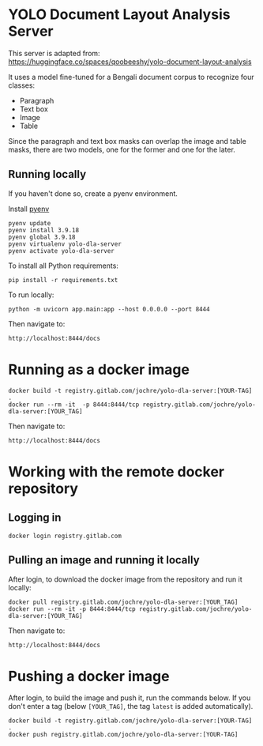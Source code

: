 # YOLO Document Layout Analysis Server

This server is adapted from: https://huggingface.co/spaces/qoobeeshy/yolo-document-layout-analysis

It uses a model fine-tuned for a Bengali document corpus to recognize four classes:
* Paragraph
* Text box
* Image
* Table

Since the paragraph and text box masks can overlap the image and table masks, there are two models, one for the former and one for the later.

## Running locally

If you haven't done so, create a pyenv environment.

Install [pyenv](https://brain2life.hashnode.dev/how-to-install-pyenv-python-version-manager-on-ubuntu-2004)

```shell
pyenv update
pyenv install 3.9.18
pyenv global 3.9.18
pyenv virtualenv yolo-dla-server
pyenv activate yolo-dla-server
```

To install all Python requirements:
```shell
pip install -r requirements.txt 
```

To run locally:

```shell
python -m uvicorn app.main:app --host 0.0.0.0 --port 8444
```

Then navigate to:
```shell
http://localhost:8444/docs
```

# Running as a docker image

```shell
docker build -t registry.gitlab.com/jochre/yolo-dla-server:[YOUR-TAG] .
docker run --rm -it  -p 8444:8444/tcp registry.gitlab.com/jochre/yolo-dla-server:[YOUR_TAG]
```

Then navigate to:
```shell
http://localhost:8444/docs
```

# Working with the remote docker repository

## Logging in

```shell
docker login registry.gitlab.com
```

## Pulling an image and running it locally

After login, to download the docker image from the repository and run it locally:
```shell
docker pull registry.gitlab.com/jochre/yolo-dla-server:[YOUR_TAG]
docker run --rm -it -p 8444:8444/tcp registry.gitlab.com/jochre/yolo-dla-server:[YOUR_TAG]
```

Then navigate to:
```shell
http://localhost:8444/docs
```

# Pushing a docker image

After login, to build the image and push it, run the commands below.
If you don't enter a tag (below `[YOUR_TAG]`, the tag `latest` is added automatically).

```shell
docker build -t registry.gitlab.com/jochre/yolo-dla-server:[YOUR-TAG] .
docker push registry.gitlab.com/jochre/yolo-dla-server:[YOUR-TAG]
```